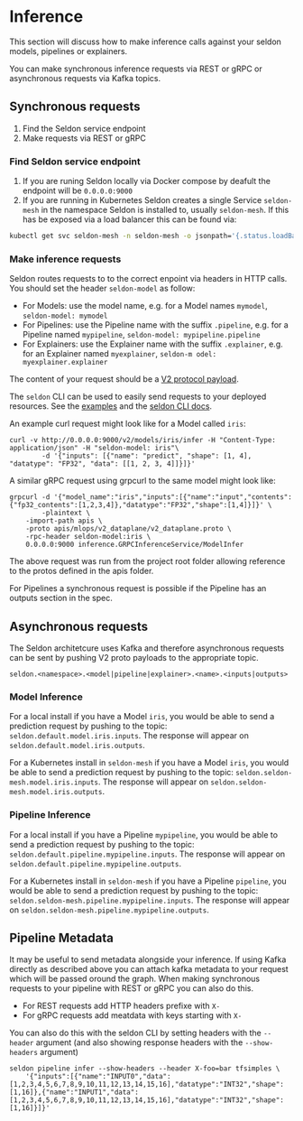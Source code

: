 # Inference

This section will discuss how to make inference calls against your seldon models, pipelines or explainers.

You can make synchronous inference requests via REST or gRPC or asynchronous requests via Kafka topics.

## Synchronous requests

  1. Find the Seldon service endpoint
  2. Make requests via REST or gRPC

### Find Seldon service endpoint

 1. If you are runing Seldon locally via Docker compose by deafult the endpoint will be `0.0.0.0:9000`
 2. If you are running in Kubernetes Seldon creates a single Service `seldon-mesh` in the namespace Seldon is installed to, usually `seldon-mesh`. If this has be exposed via a load balancer this can be found via:
 
 ```bash
 kubectl get svc seldon-mesh -n seldon-mesh -o jsonpath='{.status.loadBalancer.ingress[0].ip}'
 ```

### Make inference requests

Seldon routes requests to to the correct enpoint via headers in HTTP calls. You should set the header `seldon-model` as follow:

 * For Models: use the model name, e.g. for a Model names `mymodel`, `seldon-model: mymodel`
 * For Pipelines: use the Pipeline name with the suffix `.pipeline`, e.g. for a Pipeline named `mypipeline`, `seldon-model: mypipeline.pipeline`
 * For Explainers: use the Explainer name with the suffix `.explainer`, e.g. for an Explainer named `myexplainer`, `seldon-m odel: myexplainer.explainer`

The content of your request should be a [V2 protocol payload](../apis/inference/v2.md).

The `seldon` CLI can be used to easily send requests to your deployed resources. See the [examples](../examples/index) and the [seldon CLI docs](../cli/index.md).

An example curl request might look like for a Model called `iris`:

```
curl -v http://0.0.0.0:9000/v2/models/iris/infer -H "Content-Type: application/json" -H "seldon-model: iris"\
        -d '{"inputs": [{"name": "predict", "shape": [1, 4], "datatype": "FP32", "data": [[1, 2, 3, 4]]}]}'
```

A similar gRPC request using grpcurl to the same model might look like:

```
grpcurl -d '{"model_name":"iris","inputs":[{"name":"input","contents":{"fp32_contents":[1,2,3,4]},"datatype":"FP32","shape":[1,4]}]}' \
        -plaintext \
	-import-path apis \	
	-proto apis/mlops/v2_dataplane/v2_dataplane.proto \
	-rpc-header seldon-model:iris \
	0.0.0.0:9000 inference.GRPCInferenceService/ModelInfer
```

The above request was run from the project root folder allowing reference to the protos defined in the apis folder.

For Pipelines a synchronous request is possible if the Pipeline has an outputs section in the spec.

## Asynchronous requests

The Seldon architetcure uses Kafka and therefore asynchronous requests can be sent by pushing V2 proto payloads to the appropriate topic.

```
seldon.<namespace>.<model|pipeline|explainer>.<name>.<inputs|outputs>
```

### Model Inference

For a local install if you have a Model `iris`, you would be able to send a prediction request by pushing to the topic: `seldon.default.model.iris.inputs`. The response will appear on `seldon.default.model.iris.outputs`.

For a Kubernetes install in `seldon-mesh` if you have a Model `iris`, you would be able to send a prediction request by pushing to the topic: `seldon.seldon-mesh.model.iris.inputs`. The response will appear on `seldon.seldon-mesh.model.iris.outputs`.


### Pipeline Inference

For a local install if you have a Pipeline `mypipeline`, you would be able to send a prediction request by pushing to the topic: `seldon.default.pipeline.mypipeline.inputs`. The response will appear on `seldon.default.pipeline.mypipeline.outputs`.

For a Kubernetes install in `seldon-mesh` if you have a Pipeline `pipeline`, you would be able to send a prediction request by pushing to the topic: `seldon.seldon-mesh.pipeline.mypipeline.inputs`. The response will appear on `seldon.seldon-mesh.pipeline.mypipeline.outputs`.


## Pipeline Metadata

It may be useful to send metadata alongside your inference. If using Kafka directly as described above you can attach kafka metadata to your request which will be passed oround the graph. When making synchronous requests to your pipeline with REST or gRPC you can also do this.

 * For REST requests add HTTP headers prefixe with `X-`
 * For gRPC requests add meatdata with keys starting with `X-`

You can also do this with the seldon CLI by setting headers with the `--header` argument (and also showing response headers with the `--show-headers` argument)

```
seldon pipeline infer --show-headers --header X-foo=bar tfsimples \
    '{"inputs":[{"name":"INPUT0","data":[1,2,3,4,5,6,7,8,9,10,11,12,13,14,15,16],"datatype":"INT32","shape":[1,16]},{"name":"INPUT1","data":[1,2,3,4,5,6,7,8,9,10,11,12,13,14,15,16],"datatype":"INT32","shape":[1,16]}]}'
```
